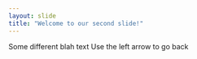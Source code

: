 ```yaml
---
layout: slide
title: "Welcome to our second slide!"
---
```

Some different blah text
Use the left arrow to go back
